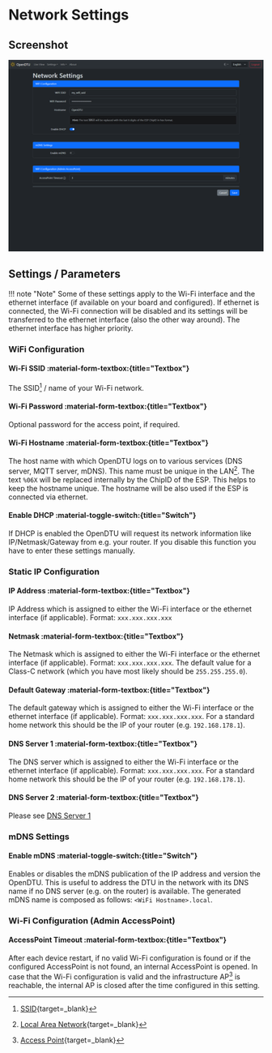 # Network Settings

## Screenshot

![Network Settings](../../assets/images/screenshots/network_settings.png)

## Settings / Parameters

!!! note "Note"
    Some of these settings apply to the Wi-Fi interface and the ethernet interface (if available on your board and configured). If ethernet is connected, the Wi-Fi connection will be disabled and its settings will be transferred to the ethernet interface (also the other way around). The ethernet interface has higher priority.

### WiFi Configuration

#### Wi-Fi SSID :material-form-textbox:{title="Textbox"}

The SSID[^1] / name of your Wi-Fi network.

#### Wi-Fi Password :material-form-textbox:{title="Textbox"}

Optional password for the access point, if required.

#### Wi-Fi Hostname :material-form-textbox:{title="Textbox"}

The host name with which OpenDTU logs on to various services (DNS server, MQTT server, mDNS). This name must be unique in the LAN[^2]. The text `%06X` will be replaced internally by the ChipID of the ESP. This helps to keep the hostname unique. The hostname will be also used if the ESP is connected via ethernet.

#### Enable DHCP :material-toggle-switch:{title="Switch"}

If DHCP is enabled the OpenDTU will request its network information like IP/Netmask/Gateway from e.g. your router. If you disable this function you have to enter these settings manually.

### Static IP Configuration

#### IP Address :material-form-textbox:{title="Textbox"}

IP Address which is assigned to either the Wi-Fi interface or the ethernet interface (if applicable). Format: `xxx.xxx.xxx.xxx`

#### Netmask :material-form-textbox:{title="Textbox"}

The Netmask which is assigned to either the Wi-Fi interface or the ethernet interface (if applicable). Format: `xxx.xxx.xxx.xxx`. The default value for a Class-C network (which you have most likely should be `255.255.255.0`).

#### Default Gateway :material-form-textbox:{title="Textbox"}

The default gateway which is assigned to either the Wi-Fi interface or the ethernet interface (if applicable). Format: `xxx.xxx.xxx.xxx`. For a standard home network this should be the IP of your router (e.g. `192.168.178.1`).

#### DNS Server 1 :material-form-textbox:{title="Textbox"}

The DNS server which is assigned to either the Wi-Fi interface or the ethernet interface (if applicable). Format: `xxx.xxx.xxx.xxx`. For a standard home network this should be the IP of your router (e.g. `192.168.178.1`).

#### DNS Server 2 :material-form-textbox:{title="Textbox"}

Please see [DNS Server 1](#dns-server-1)

### mDNS Settings

#### Enable mDNS :material-toggle-switch:{title="Switch"}

Enables or disables the mDNS publication of the IP address and version the OpenDTU. This is useful to address the DTU in the network with its DNS name if no DNS server (e.g. on the router) is available. The generated mDNS name is composed as follows: `<WiFi Hostname>.local`.

### Wi-Fi Configuration (Admin AccessPoint)

#### AccessPoint Timeout :material-form-textbox:{title="Textbox"}

After each device restart, if no valid Wi-Fi configuration is found or if the configured AccessPoint is not found, an internal AccessPoint is opened. In case that the Wi-Fi configuration is valid and the infrastructure AP[^3] is reachable, the internal AP is closed after the time configured in this setting.

[^1]: [SSID](https://en.wikipedia.org/wiki/Service_set_(802.11_network)#SSID){target=_blank}
[^2]: [Local Area Network](https://en.wikipedia.org/wiki/Local_area_network){target=_blank}
[^3]: [Access Point](https://en.wikipedia.org/wiki/Wireless_access_point){target=_blank}
